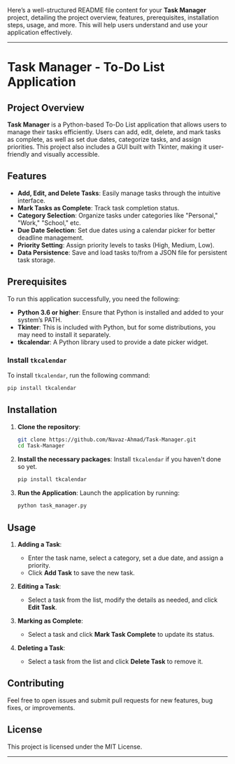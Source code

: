 Here’s a well-structured README file content for your **Task Manager** project, detailing the project overview, features, prerequisites, installation steps, usage, and more. This will help users understand and use your application effectively.

---

# Task Manager - To-Do List Application

## Project Overview
**Task Manager** is a Python-based To-Do List application that allows users to manage their tasks efficiently. Users can add, edit, delete, and mark tasks as complete, as well as set due dates, categorize tasks, and assign priorities. This project also includes a GUI built with Tkinter, making it user-friendly and visually accessible.

## Features
- **Add, Edit, and Delete Tasks**: Easily manage tasks through the intuitive interface.
- **Mark Tasks as Complete**: Track task completion status.
- **Category Selection**: Organize tasks under categories like "Personal," "Work," "School," etc.
- **Due Date Selection**: Set due dates using a calendar picker for better deadline management.
- **Priority Setting**: Assign priority levels to tasks (High, Medium, Low).
- **Data Persistence**: Save and load tasks to/from a JSON file for persistent task storage.

## Prerequisites
To run this application successfully, you need the following:
- **Python 3.6 or higher**: Ensure that Python is installed and added to your system’s PATH.
- **Tkinter**: This is included with Python, but for some distributions, you may need to install it separately.
- **tkcalendar**: A Python library used to provide a date picker widget.

### Install `tkcalendar`
To install `tkcalendar`, run the following command:
```bash
pip install tkcalendar
```

## Installation
1. **Clone the repository**:
   ```bash
   git clone https://github.com/Navaz-Ahmad/Task-Manager.git
   cd Task-Manager
   ```

2. **Install the necessary packages**:
   Install `tkcalendar` if you haven't done so yet.
   ```bash
   pip install tkcalendar
   ```

3. **Run the Application**:
   Launch the application by running:
   ```bash
   python task_manager.py
   ```

## Usage
1. **Adding a Task**: 
   - Enter the task name, select a category, set a due date, and assign a priority.
   - Click **Add Task** to save the new task.

2. **Editing a Task**:
   - Select a task from the list, modify the details as needed, and click **Edit Task**.

3. **Marking as Complete**:
   - Select a task and click **Mark Task Complete** to update its status.

4. **Deleting a Task**:
   - Select a task from the list and click **Delete Task** to remove it.


## Contributing
Feel free to open issues and submit pull requests for new features, bug fixes, or improvements.

## License
This project is licensed under the MIT License.

---
